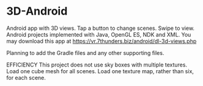 # 3D-Android
Android app with 3D views. Tap a button to change scenes. Swipe to view.
Android projects implemented with Java, OpenGL ES, NDK and XML.
You may download this app at https://vr.7thunders.biz/android/dl-3d-views.php

Planning to add the Gradle files and any other supporting files.

EFFICIENCY
This project does not use sky boxes with multiple textures.
Load one cube mesh for all scenes.
Load one texture map, rather than six, for each scene.

